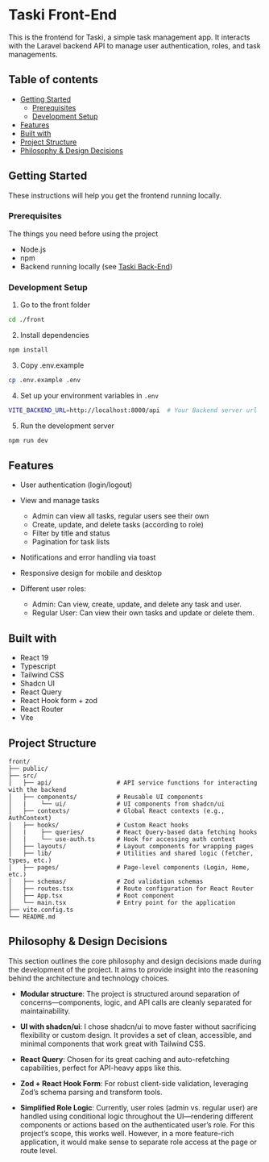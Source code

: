 # Taski Front-End

This is the frontend for Taski, a simple task management app. It interacts with the Laravel backend API to manage user authentication, roles, and task managements.

## Table of contents

- [Getting Started](#getting-started)
  - [Prerequisites](#prerequisites)
  - [Development Setup](#development-setup)
- [Features](#features)
- [Built with](#built-with)
- [Project Structure](#project-structure)
- [Philosophy & Design Decisions](#philosophy--design-decisions)

## Getting Started

These instructions will help you get the frontend running locally.

### Prerequisites

The things you need before using the project

- Node.js
- npm
- Backend running locally (see [Taski Back-End](../back/README.md))

### Development Setup

1. Go to the front folder

```bash
cd ./front
```

2. Install dependencies

```bash
npm install
```

3. Copy .env.example

```bash
cp .env.example .env
```

4. Set up your environment variables in `.env`

```bash
VITE_BACKEND_URL=http://localhost:8000/api  # Your Backend server url
```

5. Run the development server

```bash
npm run dev
```

## Features

- User authentication (login/logout)

- View and manage tasks
  - Admin can view all tasks, regular users see their own
  - Create, update, and delete tasks (according to role)
  - Filter by title and status
  - Pagination for task lists

- Notifications and error handling via toast

- Responsive design for mobile and desktop

- Different user roles:
  - Admin: Can view, create, update, and delete any task and user.
  - Regular User: Can view their own tasks and update or delete them.

## Built with

- React 19
- Typescript
- Tailwind CSS
- Shadcn UI
- React Query
- React Hook form + zod
- React Router
- Vite

## Project Structure

    front/
    ├── public/
    ├── src/
    │   ├── api/                  # API service functions for interacting with the backend
    │   ├── components/           # Reusable UI components
    │   |    └── ui/              # UI components from shadcn/ui
    │   ├── contexts/             # Global React contexts (e.g., AuthContext)
    │   ├── hooks/                # Custom React hooks
    │   |    ├── queries/         # React Query-based data fetching hooks
    │   |    └── use-auth.ts      # Hook for accessing auth context
    │   ├── layouts/              # Layout components for wrapping pages
    │   ├── lib/                  # Utilities and shared logic (fetcher, types, etc.)
    │   ├── pages/                # Page-level components (Login, Home, etc.)
    │   ├── schemas/              # Zod validation schemas
    │   ├── routes.tsx            # Route configuration for React Router
    │   ├── App.tsx               # Root component
    │   └── main.tsx              # Entry point for the application
    ├── vite.config.ts
    └── README.md
    
## Philosophy & Design Decisions

This section outlines the core philosophy and design decisions made during the development of the project. It aims to provide insight into the reasoning behind the architecture and technology choices.

- **Modular structure**:
The project is structured around separation of concerns—components, logic, and API calls are cleanly separated for maintainability.

- **UI with shadcn/ui**:
I chose shadcn/ui to move faster without sacrificing flexibility or custom design. It provides a set of clean, accessible, and minimal components that work great with Tailwind CSS.

- **React Query**:
Chosen for its great caching and auto-refetching capabilities, perfect for API-heavy apps like this.

- **Zod + React Hook Form**:
For robust client-side validation, leveraging Zod’s schema parsing and transform tools.

- **Simplified Role Logic**:
Currently, user roles (admin vs. regular user) are handled using conditional logic throughout the UI—rendering different components or actions based on the authenticated user’s role. For this project’s scope, this works well. However, in a more feature-rich application, it would make sense to separate role access at the page or route level.
